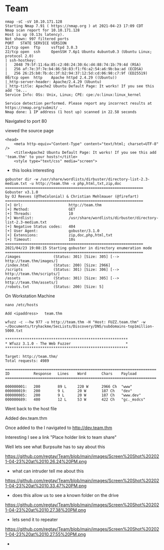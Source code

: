 # Team


```
nmap -sC -sV 10.10.171.128
Starting Nmap 7.91 ( https://nmap.org ) at 2021-04-23 17:09 CDT
Nmap scan report for 10.10.171.128
Host is up (0.13s latency).
Not shown: 997 filtered ports
PORT   STATE SERVICE VERSION
21/tcp open  ftp     vsftpd 3.0.3
22/tcp open  ssh     OpenSSH 7.6p1 Ubuntu 4ubuntu0.3 (Ubuntu Linux; protocol 2.0)
| ssh-hostkey:
|   2048 79:5f:11:6a:85:c2:08:24:30:6c:d4:88:74:1b:79:4d (RSA)
|   256 af:7e:3f:7e:b4:86:58:83:f1:f6:a2:54:a6:9b:ba:ad (ECDSA)
|_  256 26:25:b0:7b:dc:3f:b2:94:37:12:5d:cd:06:98:c7:9f (ED25519)
80/tcp open  http    Apache httpd 2.4.29 ((Ubuntu))
|_http-server-header: Apache/2.4.29 (Ubuntu)
|_http-title: Apache2 Ubuntu Default Page: It works! If you see this add 'te...
Service Info: OSs: Unix, Linux; CPE: cpe:/o:linux:linux_kernel

Service detection performed. Please report any incorrect results at https://nmap.org/submit/ .
Nmap done: 1 IP address (1 host up) scanned in 22.58 seconds
```

Navigated to port 80

viewed the source page

```
<head>
    <meta http-equiv="Content-Type" content="text/html; charset=UTF-8" />
    <title>Apache2 Ubuntu Default Page: It works! If you see this add 'team.thm' to your hosts!</title>
    <style type="text/css" media="screen">
```
* this looks interesting

```
gobuster dir -w /usr/share/wordlists/dirbuster/directory-list-2.3-medium.txt -u http://team.thm -x php,html,txt,zip,doc
===============================================================
Gobuster v3.1.0
by OJ Reeves (@TheColonial) & Christian Mehlmauer (@firefart)
===============================================================
[+] Url:                     http://team.thm
[+] Method:                  GET
[+] Threads:                 10
[+] Wordlist:                /usr/share/wordlists/dirbuster/directory-list-2.3-medium.txt
[+] Negative Status codes:   404
[+] User Agent:              gobuster/3.1.0
[+] Extensions:              zip,doc,php,html,txt
[+] Timeout:                 10s
===============================================================
2021/04/23 19:08:15 Starting gobuster in directory enumeration mode
===============================================================
/images               (Status: 301) [Size: 305] [--> http://team.thm/images/]
/index.html           (Status: 200) [Size: 2966]                             
/scripts              (Status: 301) [Size: 306] [--> http://team.thm/scripts/]
/assets               (Status: 301) [Size: 305] [--> http://team.thm/assets/]
/robots.txt           (Status: 200) [Size: 5]
```

On Workstation Machine

```
nano /etc/hosts

Add <ipaddress>   team.thm
```

```
wfuzz -c --hw 977 -u http://team.thm -H "Host: FUZZ.team.thm" -w ~/Documents/tryhackme/SecLists/Discovery/DNS/subdomains-top1million-5000.txt

********************************************************
* Wfuzz 3.1.0 - The Web Fuzzer                         *
********************************************************

Target: http://team.thm/
Total requests: 4989

=====================================================================
ID           Response   Lines    Word       Chars    Payload  
=====================================================================

000000001:   200        89 L     220 W      2966 Ch  "www"
000000019:   200        9 L      20 W       187 Ch   "dev"
000000085:   200        9 L      20 W       187 Ch   "www.dev"
000000689:   400        12 L     53 W       422 Ch   "gc._msdcs"
```

Went back to the host file

Added dev.team.thm

Once added to the I navigated to http://dev.team.thm

Interesting I see a link "Place holder link to team share"

Well lets see what Burpsuite has to say about this

https://github.com/regtay/Team/blob/main/images/Screen%20Shot%202021-04-23%20at%2010.26.24%20PM.png

* what can intruder tell me about this

https://github.com/regtay/Team/blob/main/images/Screen%20Shot%202021-04-23%20at%2010.33.47%20PM.png

* does this allow us to see a known folder on the drive

https://github.com/regtay/Team/blob/main/images/Screen%20Shot%202021-04-23%20at%2010.27.38%20PM.png

* lets send it to repeater

https://github.com/regtay/Team/blob/main/images/Screen%20Shot%202021-04-23%20at%2010.27.55%20PM.png

*
